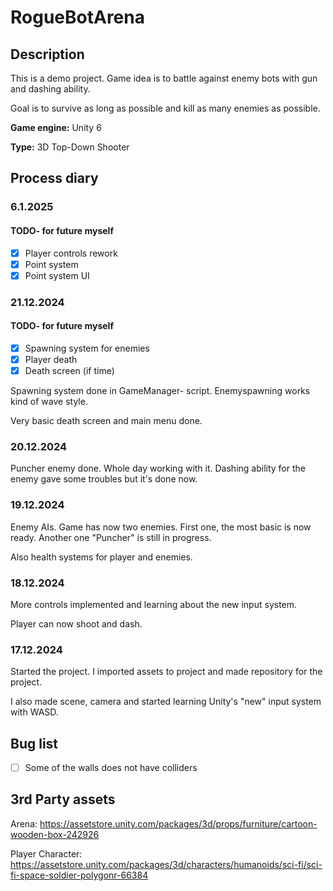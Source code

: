 # RogueBotArena

## Description
This is a demo project. Game idea is to battle against enemy bots with gun and dashing ability.

Goal is to survive as long as possible and kill as many enemies as possible.


**Game engine:** Unity 6

**Type:** 3D Top-Down Shooter

## Process diary
### 6.1.2025
  #### TODO- for future myself
  - [x] Player controls rework
  - [x] Point system
  - [x] Point system UI

### 21.12.2024
  #### TODO- for future myself
  - [x] Spawning system for enemies
  - [x] Player death
  - [x] Death screen (if time)

Spawning system done in GameManager- script. Enemyspawning works kind of wave style.

Very basic death screen and main menu done.

### 20.12.2024
Puncher enemy done. Whole day working with it. Dashing ability for the enemy gave some troubles but it's done now.

### 19.12.2024
Enemy AIs. Game has now two enemies. First one, the most basic is now ready. Another one "Puncher" is still in progress.

Also health systems for player and enemies.

### 18.12.2024
More controls implemented and learning about the new input system. 

Player can now shoot and dash.

### 17.12.2024
Started the project. I imported assets to project and made repository for the project.

I also made scene, camera and started learning Unity's "new" input system with WASD.

## Bug list
- [ ]  Some of the walls does not have colliders


## 3rd Party assets
Arena:  https://assetstore.unity.com/packages/3d/props/furniture/cartoon-wooden-box-242926

Player Character: https://assetstore.unity.com/packages/3d/characters/humanoids/sci-fi/sci-fi-space-soldier-polygonr-66384

